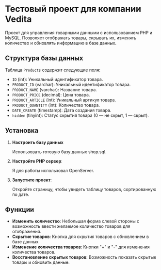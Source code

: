 # Тестовый проект для компании Vedita

Проект для управления товарными данными с использованием PHP и MySQL. Позволяет отображать товары, скрывать их, изменять количество и обновлять информацию в базе данных.

## Структура базы данных

Таблица `Products` содержит следующие поля:

- `ID` (int): Уникальный идентификатор товара.
- `PRODUCT_ID` (varchar): Уникальный идентификатор товара.
- `PRODUCT_NAME` (varchar): Название товара.
- `PRODUCT_PRICE` (decimal): Цена товара.
- `PRODUCT_ARTICLE` (int): Уникальный артикул товара.
- `PRODUCT_QUANTITY` (int): Количество товара.
- `DATE_CREATE` (timestamp): Дата создания товара.
- `hidden` (tinyint): Статус скрытия товара (0 — не скрыт, 1 — скрыт).

## Установка

1. **Настроить базу данных**
   
   Использовать готовую базу данных shop.sql.

2. **Настройте PHP сервер**:

   Я для работы использовал OpenServer.

3. **Запустите проект**:

   Откройте страницу, чтобы увидеть таблицу товаров, сортированную по дате.

## Функции
- **Изменить количество**: Небольшая форма слевой стороны с возможность ввести желаемое количество товаров для отображения.
- **Скрытие товаров**: Кнопка для скрытия товаров с обновлением в базе данных.
- **Изменение количества товаров**: Кнопки "+" и "-" для изменения количества товаров.
- **Восстановление скрытых товаров**: Возможность показать скрытые товары и обновить данные.
